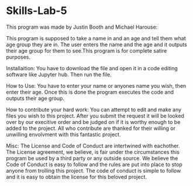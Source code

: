# Skills-Lab-5
This program was made by Justin Booth and Michael Harouse:

This program is supposed to take a name in and an age and tell them what age group they are in. The user enters the name and the age and it outputs their age group for them to see.This program is for complete satire purposes.

Installaition: You have to download the file and open it in a code editing software like Jupyter hub. Then run the file.

How to Use: You have to enter your name or anyones name you wish, then enter their age. Once this is done the program executes the code and outputs their age group.

How to contribute your hard work: You can attempt to edit and make any files you wish to this project. After you submit the request it will be looked over by our execitive order and be judged on if it is worthy enough to be added to the project. All who contribute are thanked for their willing or unwilling envolvment with this fantastic project.

Misc: The License and Code of Conduct are intertwined with eachother. The License agreement, we believe, is fair under the circumstances this program be used by a third party or any outside source. We believe the Code of Conduct is easy to follow and the rules are put into place to stop anyone from trolling this project. The code of conduct is simple to follow and it is easy to obtain the license for this beloved project.
